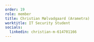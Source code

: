 ```yaml
---
order: 19
role: member
title: Christian Mølvadgaard (Arametra)
worktitle: IT Security Student
socials:
  linkedin: christian-m-614701166
---
```

